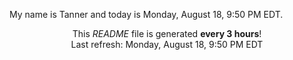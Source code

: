 My name is Tanner and today is Monday, August 18, 9:50 PM EDT.

<p align="center">This <i>README</i> file is generated <b>every 3 hours</b>!</br>Last refresh: Monday, August 18, 9:50 PM EDT<br /></p>
